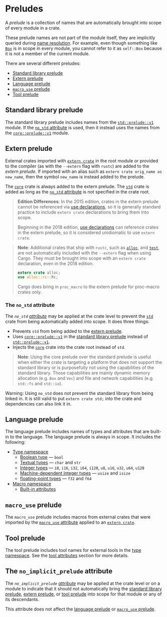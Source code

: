 # Preludes

A *prelude* is a collection of names that are automatically brought into scope
of every module in a crate.

These prelude names are not part of the module itself, they are implicitly
queried during [name resolution]. For example, even though something like
[`Box`] is in scope in every module, you cannot refer to it as `self::Box`
because it is not a member of the current module.

There are several different preludes:

- [Standard library prelude]
- [Extern prelude]
- [Language prelude]
- [`macro_use` prelude]
- [Tool prelude]

## Standard library prelude

The standard library prelude includes names from the [`std::prelude::v1`]
module. If the [`no_std` attribute] is used, then it instead uses the names
from the [`core::prelude::v1`] module.

## Extern prelude

External crates imported with [`extern crate`] in the root module or provided
to the compiler (as with the `--extern` flag with `rustc`) are added to the
*extern prelude*. If imported with an alias such as `extern crate orig_name as
new_name`, then the symbol `new_name` is instead added to the prelude.

The [`core`] crate is always added to the extern prelude. The [`std`] crate is
added as long as the [`no_std` attribute] is not specified in the crate root.

> **Edition Differences**: In the 2015 edition, crates in the extern prelude
> cannot be referenced via [use declarations], so it is generally standard
> practice to include `extern crate` declarations to bring them into scope.
>
> Beginning in the 2018 edition, [use declarations] can reference crates in
> the extern prelude, so it is considered unidiomatic to use `extern crate`.

> **Note**: Additional crates that ship with `rustc`, such as [`alloc`], and
> [`test`], are not automatically included with the `--extern` flag when using
> Cargo. They must be brought into scope with an `extern crate` declaration,
> even in the 2018 edition.
>
> ```rust
> extern crate alloc;
> use alloc::rc::Rc;
> ```
>
> Cargo does bring in `proc_macro` to the extern prelude for proc-macro crates
> only.

<!--
See https://github.com/rust-lang/rust/issues/57288 for more about the
alloc/test limitation.
-->

### The `no_std` attribute

The *`no_std` [attribute]* may be applied at the crate level to prevent the
[`std`] crate from being automatically added into scope. It does three things:

* Prevents `std` from being added to the [extern prelude](#extern-prelude).
* Uses [`core::prelude::v1`] in the [standard library prelude] instead of
  [`std::prelude::v1`].
* Injects the [`core`] crate into the crate root instead of `std`.

> **Note**: Using the core prelude over the standard prelude is useful when
> either the crate is targeting a platform that does not support the standard
> library or is purposefully not using the capabilities of the standard
> library. Those capabilities are mainly dynamic memory allocation (e.g. `Box`
> and `Vec`) and file and network capabilities (e.g. `std::fs` and `std::io`).

<div class="warning">

Warning: Using `no_std` does not prevent the standard library from being
linked in. It is still valid to put `extern crate std;` into the crate and
dependencies can also link it in.

</div>

## Language prelude

The language prelude includes names of types and attributes that are built-in
to the language. The language prelude is always in scope. It includes the following:

* [Type namespace]
    * [Boolean type] — `bool`
    * [Textual types] — `char` and `str`
    * [Integer types] — `i8`, `i16`, `i32`, `i64`, `i128`, `u8`, `u16`, `u32`, `u64`, `u128`
    * [Machine-dependent integer types] — `usize` and `isize`
    * [floating-point types] — `f32` and `f64`
* [Macro namespace]
    * [Built-in attributes]

## `macro_use` prelude

The `macro_use` prelude includes macros from external crates that were
imported by the [`macro_use` attribute] applied to an [`extern crate`].

## Tool prelude

The tool prelude includes tool names for external tools in the [type
namespace]. See the [tool attributes] section for more details.

## The `no_implicit_prelude` attribute

The *`no_implicit_prelude` [attribute]* may be applied at the crate level or
on a module to indicate that it should not automatically bring the [standard
library prelude], [extern prelude], or [tool prelude] into scope for that
module or any of its descendants.

This attribute does not affect the [language prelude] or [`macro_use` prelude].

[`alloc`]: ../../alloc/index.html
[`Box`]: ../../std/boxed/struct.Box.html
[`core::prelude::v1`]: ../../core/prelude/index.html
[`core`]: ../../core/index.html
[`extern crate`]: ../items/extern-crates.md
[`macro_use` attribute]: ../macros-by-example.md#the-macro_use-attribute
[`macro_use` prelude]: #macro_use-prelude
[`no_std` attribute]: #the-no_std-attribute
[`no_std` attribute]: #the-no_std-attribute
[`std::prelude::v1`]: ../../std/prelude/index.html
[`std`]: ../../std/index.html
[`test`]: ../../test/index.html
[attribute]: ../attributes.md
[Boolean type]: ../types/boolean.md
[Built-in attributes]: ../attributes.md#built-in-attributes-index
[extern prelude]: #extern-prelude
[floating-point types]: ../types/numeric.md#floating-point-types
[Integer types]: ../types/numeric.md#integer-types
[Language prelude]: #language-prelude
[Machine-dependent integer types]: ../types/numeric.md#machine-dependent-integer-types
[Macro namespace]: namespaces.md
[name resolution]: name-resolution.md
[Standard library prelude]: #standard-library-prelude
[Textual types]: ../types/textual.md
[tool attributes]: ../attributes.md#tool-attributes
[Tool prelude]: #tool-prelude
[Type namespace]: namespaces.md
[use declarations]: ../items/use-declarations.md
